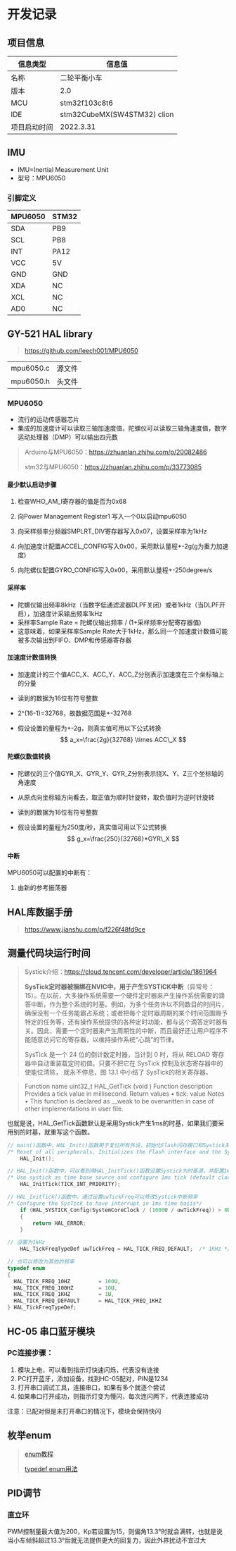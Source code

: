# 开发记录

## 项目信息

| 信息类型     | 信息值                      |
| ------------ | --------------------------- |
| 名称         | 二轮平衡小车                |
| 版本         | 2.0                         |
| MCU          | stm32f103c8t6               |
| IDE          | stm32CubeMX(SW4STM32) clion |
| 项目启动时间 | 2022.3.31                   |

## IMU

- IMU=Inertial Measurement Unit
- 型号：MPU6050

### 引脚定义

| MPU6050 | STM32 |
| ------- | ----- |
| SDA     | PB9   |
| SCL     | PB8   |
| INT     | PA12  |
| VCC     | 5V    |
| GND     | GND   |
| XDA     | NC    |
| XCL     | NC    |
| AD0     | NC    |

## GY-521 HAL library

> https://github.com/leech001/MPU6050

|           |        |
| --------- | ------ |
| mpu6050.c | 源文件 |
| mpu6050.h | 头文件 |

### MPU6050

- 流行的运动传感器芯片
- 集成的加速度计可以读取三轴加速度值，陀螺仪可以读取三轴角速度值，数字运动处理器（DMP）可以输出四元数

> Arduino与MPU6050：https://zhuanlan.zhihu.com/p/20082486
>
> stm32与MPU6050：https://zhuanlan.zhihu.com/p/33773085

#### 最少默认启动步骤

1. 检查WHO_AM_I寄存器的值是否为0x68

2. 向Power Management Register1 写入一个0以启动mpu6050
3. 向采样频率分频器SMPLRT_DIV寄存器写入0x07，设置采样率为1kHz
4. 向加速度计配置ACCEL_CONFIG写入0x00，采用默认量程+-2g(g为重力加速度)
5. 向陀螺仪配置GYRO_CONFIG写入0x00，采用默认量程+-250degree/s

#### 采样率

- 陀螺仪输出频率8kHz（当数字低通滤波器DLPF关闭）或者1kHz（当DLPF开启），加速度计采输出频率1kHz
- 采样率Sample Rate = 陀螺仪输出频率 / (1+采样频率分配寄存器值)
- 这意味着，如果采样率Sample Rate大于1kHz，那么同一个加速度计数值可能被多次输出到FIFO、DMP和传感器寄存器

#### 加速度计数值转换

- 加速度计的三个值ACC_X、ACC_Y、ACC_Z分别表示加速度在三个坐标轴上的分量

- 读到的数据为16位有符号整数

- 2^(16-1)=32768，故数据范围是+-32768

- 假设设置的量程为+-2g，则真实值可用以下公式转换
  $$
  a_x=\frac{2g}{32768} \times ACC\_X
  $$

#### 陀螺仪数值转换

- 陀螺仪的三个值GYR_X、GYR_Y、GYR_Z分别表示绕X、Y、Z三个坐标轴的角速度

- 从原点向坐标轴方向看去，取正值为顺时针旋转，取负值时为逆时针旋转

- 读到的数据为16位有符号整数

- 假设设置的量程为250度/秒，真实值可用以下公式转换
  $$
  g_x=\frac{250}{32768}*GYR\_X
  $$

#### 中断

MPU6050可以配置的中断有：

1. 由新的参考振荡器

## HAL库数据手册

> https://www.jianshu.com/p/f226f48fd9ce

## 测量代码块运行时间

> Systick介绍：https://cloud.tencent.com/developer/article/1861964
>
> **SysTick定时器被捆绑在NVIC中，用于产生SYSTICK中断**（异常号：15）。在以前，大多操作系统需要一个硬件定时器来产生操作系统需要的滴答中断，作为整个系统的时基。例如，为多个任务许以不同数目的时间片，确保没有一个任务能霸占系统；或者把每个定时器周期的某个时间范围赐予特定的任务等，还有操作系统提供的各种定时功能，都与这个滴答定时器有关。因此，需要一个定时器来产生周期性的中断，而且最好还让用户程序不能随意访问它的寄存器，以维持操作系统“心跳”的节律。
>
> SysTick 是一个 24 位的倒计数定时器，当计到 0 时，将从 RELOAD 寄存器中自动重装载定时初值。只要不把它在 SysTick 控制及状态寄存器中的使能位清除， 就永不停息，图 13.1 中小结了 SysTick的相关寄存器。

>Function name
>	uint32_t HAL_GetTick (void )
>Function description
>	Provides a tick value in millisecond.
>Return values
>	• tick: value
>Notes
>	• This function is declared as __weak to be overwritten in case of other implementations in user file.

也就是说，HAL_GetTick函数默认是采用Systick产生1ms的时基，如果我们要采用别的时基，就重写这个函数。

```c
// main()函数中，HAL_Init()函数用于复位所有外设，初始化Flash闪存接口和Systick系统滴答定时器
/* Reset of all peripherals, Initializes the Flash interface and the Systick. */
	HAL_Init();

// HAL_Init()函数中，可以看到用HAL_InitTick()函数设置Systick为时基源，并配置1ms的时基
/* Use systick as time base source and configure 1ms tick (default clock after Reset is HSI) */
	HAL_InitTick(TICK_INT_PRIORITY);

// HAL_InitTick()函数中，通过设置uwTickFreq可以修改Systick中断频率
/* Configure the SysTick to have interrupt in 1ms time basis*/
  	if (HAL_SYSTICK_Config(SystemCoreClock / (1000U / uwTickFreq)) > 0U)
  	{
    	return HAL_ERROR;
  	}

// 设置为1kHz
	HAL_TickFreqTypeDef uwTickFreq = HAL_TICK_FREQ_DEFAULT;  /* 1KHz */

// 也可以修改为其他的频率
typedef enum
{
  HAL_TICK_FREQ_10HZ         = 100U,
  HAL_TICK_FREQ_100HZ        = 10U,
  HAL_TICK_FREQ_1KHZ         = 1U,
  HAL_TICK_FREQ_DEFAULT      = HAL_TICK_FREQ_1KHZ
} HAL_TickFreqTypeDef;
```



## HC-05 串口蓝牙模块

### PC连接步骤：

1. 模块上电，可以看到指示灯快速闪烁，代表没有连接
2. PC打开蓝牙，添加设备，找到HC-05配对，PIN是1234
3. 打开串口调试工具，连接串口，如果有多个就逐个尝试
4. 如果串口打开成功，则指示灯变为慢闪，每次连闪两下，代表连接成功

注意：已配对但是未打开串口的情况下，模块会保持快闪

## 枚举enum

> [enum教程](https://www.runoob.com/cprogramming/c-enum.html)
>
> [typedef enum用法](https://www.cnblogs.com/yaowen/p/4785342.html#:~:text=%E6%96%B9%E6%B3%95%E4%B8%89%EF%BC%9A%E7%94%A8typedef%E5%85%B3%E9%94%AE%E5%AD%97%E5%B0%86%E6%9E%9A%E4%B8%BE%E7%B1%BB%E5%9E%8B%E5%AE%9A%E4%B9%89%E6%88%90%E5%88%AB%E5%90%8D%EF%BC%8C%E5%B9%B6%E5%88%A9%E7%94%A8%E8%AF%A5%E5%88%AB%E5%90%8D%E8%BF%9B%E8%A1%8C%E5%8F%98%E9%87%8F%E5%A3%B0%E6%98%8E%EF%BC%9A)

## PID调节

### 直立环

PWM控制量最大值为200，Kp若设置为15，则偏角13.3°时就会满转，也就是说当小车倾斜超过13.3°后就无法提供更大的回复力，因此外界扰动不宜过大

